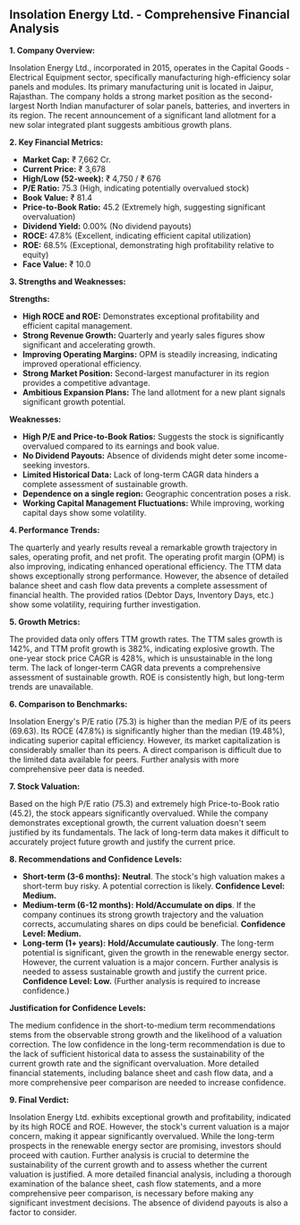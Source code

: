 ## Insolation Energy Ltd. - Comprehensive Financial Analysis

**1. Company Overview:**

Insolation Energy Ltd., incorporated in 2015, operates in the Capital Goods - Electrical Equipment sector, specifically manufacturing high-efficiency solar panels and modules.  Its primary manufacturing unit is located in Jaipur, Rajasthan.  The company holds a strong market position as the second-largest North Indian manufacturer of solar panels, batteries, and inverters in its region.  The recent announcement of a significant land allotment for a new solar integrated plant suggests ambitious growth plans.

**2. Key Financial Metrics:**

* **Market Cap:** ₹ 7,662 Cr.
* **Current Price:** ₹ 3,678
* **High/Low (52-week):** ₹ 4,750 / ₹ 676
* **P/E Ratio:** 75.3 (High, indicating potentially overvalued stock)
* **Book Value:** ₹ 81.4
* **Price-to-Book Ratio:** 45.2 (Extremely high, suggesting significant overvaluation)
* **Dividend Yield:** 0.00% (No dividend payouts)
* **ROCE:** 47.8% (Excellent, indicating efficient capital utilization)
* **ROE:** 68.5% (Exceptional, demonstrating high profitability relative to equity)
* **Face Value:** ₹ 10.0


**3. Strengths and Weaknesses:**

**Strengths:**

* **High ROCE and ROE:**  Demonstrates exceptional profitability and efficient capital management.
* **Strong Revenue Growth:**  Quarterly and yearly sales figures show significant and accelerating growth.
* **Improving Operating Margins:** OPM is steadily increasing, indicating improved operational efficiency.
* **Strong Market Position:** Second-largest manufacturer in its region provides a competitive advantage.
* **Ambitious Expansion Plans:** The land allotment for a new plant signals significant growth potential.

**Weaknesses:**

* **High P/E and Price-to-Book Ratios:**  Suggests the stock is significantly overvalued compared to its earnings and book value.
* **No Dividend Payouts:**  Absence of dividends might deter some income-seeking investors.
* **Limited Historical Data:** Lack of long-term CAGR data hinders a complete assessment of sustainable growth.
* **Dependence on a single region:**  Geographic concentration poses a risk.
* **Working Capital Management Fluctuations:** While improving, working capital days show some volatility.


**4. Performance Trends:**

The quarterly and yearly results reveal a remarkable growth trajectory in sales, operating profit, and net profit.  The operating profit margin (OPM) is also improving, indicating enhanced operational efficiency.  The TTM data shows exceptionally strong performance.  However, the absence of detailed balance sheet and cash flow data prevents a complete assessment of financial health.  The provided ratios (Debtor Days, Inventory Days, etc.) show some volatility, requiring further investigation.

**5. Growth Metrics:**

The provided data only offers TTM growth rates.  The TTM sales growth is 142%, and TTM profit growth is 382%, indicating explosive growth.  The one-year stock price CAGR is 428%, which is unsustainable in the long term.  The lack of longer-term CAGR data prevents a comprehensive assessment of sustainable growth.  ROE is consistently high, but long-term trends are unavailable.

**6. Comparison to Benchmarks:**

Insolation Energy's P/E ratio (75.3) is higher than the median P/E of its peers (69.63).  Its ROCE (47.8%) is significantly higher than the median (19.48%), indicating superior capital efficiency.  However, its market capitalization is considerably smaller than its peers.  A direct comparison is difficult due to the limited data available for peers.  Further analysis with more comprehensive peer data is needed.

**7. Stock Valuation:**

Based on the high P/E ratio (75.3) and extremely high Price-to-Book ratio (45.2), the stock appears significantly overvalued.  While the company demonstrates exceptional growth, the current valuation doesn't seem justified by its fundamentals.  The lack of long-term data makes it difficult to accurately project future growth and justify the current price.

**8. Recommendations and Confidence Levels:**

* **Short-term (3-6 months):** **Neutral**.  The stock's high valuation makes a short-term buy risky.  A potential correction is likely.  **Confidence Level: Medium.**
* **Medium-term (6-12 months):** **Hold/Accumulate on dips**.  If the company continues its strong growth trajectory and the valuation corrects, accumulating shares on dips could be beneficial.  **Confidence Level: Medium.**
* **Long-term (1+ years):** **Hold/Accumulate cautiously**.  The long-term potential is significant, given the growth in the renewable energy sector.  However, the current valuation is a major concern.  Further analysis is needed to assess sustainable growth and justify the current price.  **Confidence Level: Low.**  (Further analysis is required to increase confidence.)

**Justification for Confidence Levels:**

The medium confidence in the short-to-medium term recommendations stems from the observable strong growth and the likelihood of a valuation correction.  The low confidence in the long-term recommendation is due to the lack of sufficient historical data to assess the sustainability of the current growth rate and the significant overvaluation.  More detailed financial statements, including balance sheet and cash flow data, and a more comprehensive peer comparison are needed to increase confidence.

**9. Final Verdict:**

Insolation Energy Ltd. exhibits exceptional growth and profitability, indicated by its high ROCE and ROE.  However, the stock's current valuation is a major concern, making it appear significantly overvalued.  While the long-term prospects in the renewable energy sector are promising, investors should proceed with caution.  Further analysis is crucial to determine the sustainability of the current growth and to assess whether the current valuation is justified.  A more detailed financial analysis, including a thorough examination of the balance sheet, cash flow statements, and a more comprehensive peer comparison, is necessary before making any significant investment decisions.  The absence of dividend payouts is also a factor to consider.
